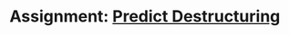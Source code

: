 <h1>Assignment: <a href ="https://login.codingdojo.africa/m/674/15368/112037">Predict Destructuring</a></h1>